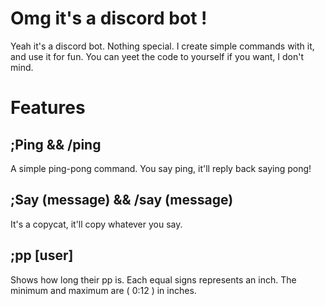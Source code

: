 # Omg it's a discord bot !
Yeah it's a discord bot. Nothing special. I create simple commands with it, and use it for fun. You can yeet the code to yourself if you want, I don't mind.

# Features

## ;Ping && /ping
A simple ping-pong command. You say ping, it'll reply back saying pong!

## ;Say (message) && /say (message)
It's a copycat, it'll copy whatever you say.

## ;pp [user]
Shows how long their pp is. Each equal signs represents an inch. The minimum and maximum are ( 0:12 ) in inches. 